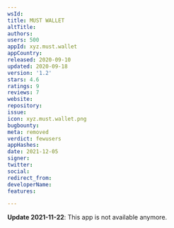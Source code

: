 ```yaml
---
wsId: 
title: MUST WALLET
altTitle: 
authors: 
users: 500
appId: xyz.must.wallet
appCountry: 
released: 2020-09-10
updated: 2020-09-18
version: '1.2'
stars: 4.6
ratings: 9
reviews: 7
website: 
repository: 
issue: 
icon: xyz.must.wallet.png
bugbounty: 
meta: removed
verdict: fewusers
appHashes: 
date: 2021-12-05
signer: 
twitter: 
social: 
redirect_from: 
developerName: 
features: 

---
```


**Update 2021-11-22**: This app is not available anymore.
